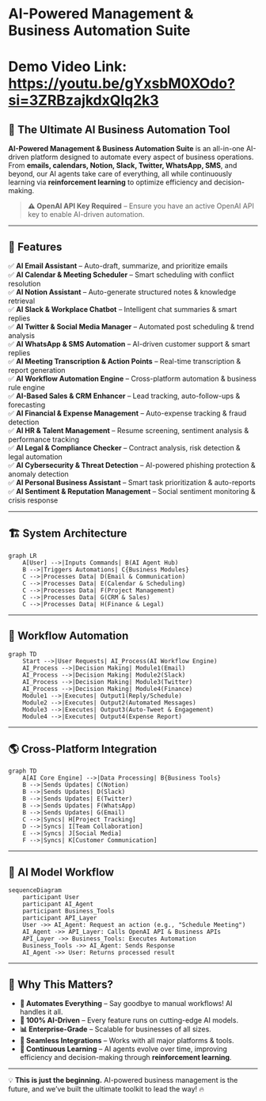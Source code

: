 # AI-Powered Management & Business Automation Suite

# Demo Video Link: https://youtu.be/gYxsbM0XOdo?si=3ZRBzajkdxQlq2k3

## 🚀 The Ultimate AI Business Automation Tool

**AI-Powered Management & Business Automation Suite** is an all-in-one AI-driven platform designed to automate every aspect of business operations. From **emails, calendars, Notion, Slack, Twitter, WhatsApp, SMS**, and beyond, our AI agents take care of everything, all while continuously learning via **reinforcement learning** to optimize efficiency and decision-making.

> **⚠️ OpenAI API Key Required** – Ensure you have an active OpenAI API key to enable AI-driven automation.

---

## 🌟 Features

✅ **AI Email Assistant** – Auto-draft, summarize, and prioritize emails  
✅ **AI Calendar & Meeting Scheduler** – Smart scheduling with conflict resolution  
✅ **AI Notion Assistant** – Auto-generate structured notes & knowledge retrieval  
✅ **AI Slack & Workplace Chatbot** – Intelligent chat summaries & smart replies  
✅ **AI Twitter & Social Media Manager** – Automated post scheduling & trend analysis  
✅ **AI WhatsApp & SMS Automation** – AI-driven customer support & smart replies  
✅ **AI Meeting Transcription & Action Points** – Real-time transcription & report generation  
✅ **AI Workflow Automation Engine** – Cross-platform automation & business rule engine  
✅ **AI-Based Sales & CRM Enhancer** – Lead tracking, auto-follow-ups & forecasting  
✅ **AI Financial & Expense Management** – Auto-expense tracking & fraud detection  
✅ **AI HR & Talent Management** – Resume screening, sentiment analysis & performance tracking  
✅ **AI Legal & Compliance Checker** – Contract analysis, risk detection & legal automation  
✅ **AI Cybersecurity & Threat Detection** – AI-powered phishing protection & anomaly detection  
✅ **AI Personal Business Assistant** – Smart task prioritization & auto-reports  
✅ **AI Sentiment & Reputation Management** – Social sentiment monitoring & crisis response  

---

## 🏗️ System Architecture

```mermaid
graph LR
    A[User] -->|Inputs Commands| B(AI Agent Hub)
    B -->|Triggers Automations| C{Business Modules}
    C -->|Processes Data| D(Email & Communication)
    C -->|Processes Data| E(Calendar & Scheduling)
    C -->|Processes Data| F(Project Management)
    C -->|Processes Data| G(CRM & Sales)
    C -->|Processes Data| H(Finance & Legal)
```

---

## 🔄 Workflow Automation

```mermaid
graph TD
    Start -->|User Requests| AI_Process(AI Workflow Engine)
    AI_Process -->|Decision Making| Module1(Email)
    AI_Process -->|Decision Making| Module2(Slack)
    AI_Process -->|Decision Making| Module3(Twitter)
    AI_Process -->|Decision Making| Module4(Finance)
    Module1 -->|Executes| Output1(Reply/Schedule)
    Module2 -->|Executes| Output2(Automated Messages)
    Module3 -->|Executes| Output3(Auto-Tweet & Engagement)
    Module4 -->|Executes| Output4(Expense Report)
```

---

## 🌎 Cross-Platform Integration

```mermaid
graph TD
    A[AI Core Engine] -->|Data Processing| B{Business Tools}
    B -->|Sends Updates| C(Notion)
    B -->|Sends Updates| D(Slack)
    B -->|Sends Updates| E(Twitter)
    B -->|Sends Updates| F(WhatsApp)
    B -->|Sends Updates| G(Email)
    C -->|Syncs| H[Project Tracking]
    D -->|Syncs| I[Team Collaboration]
    E -->|Syncs| J[Social Media]
    F -->|Syncs| K[Customer Communication]
```

---

## 🤖 AI Model Workflow

```mermaid
sequenceDiagram
    participant User
    participant AI_Agent
    participant Business_Tools
    participant API_Layer
    User ->> AI_Agent: Request an action (e.g., "Schedule Meeting")
    AI_Agent ->> API_Layer: Calls OpenAI API & Business APIs
    API_Layer ->> Business_Tools: Executes Automation
    Business_Tools ->> AI_Agent: Sends Response
    AI_Agent ->> User: Returns processed result
```

---

## 📌 Why This Matters?
- **🚀 Automates Everything** – Say goodbye to manual workflows! AI handles it all.
- **📡 100% AI-Driven** – Every feature runs on cutting-edge AI models.
- **📊 Enterprise-Grade** – Scalable for businesses of all sizes.
- **🔗 Seamless Integrations** – Works with all major platforms & tools.
- **🧠 Continuous Learning** – AI agents evolve over time, improving efficiency and decision-making through **reinforcement learning**.

---

💡 **This is just the beginning.** AI-powered business management is the future, and we’ve built the ultimate toolkit to lead the way! 🔥

